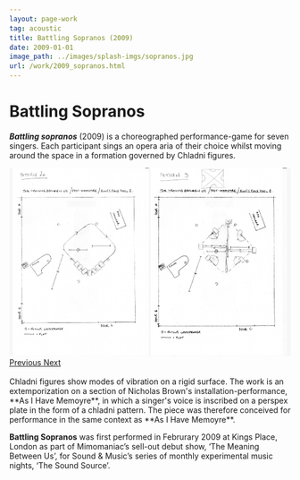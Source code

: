 ```yaml
---
layout: page-work
tag: acoustic
title: Battling Sopranos (2009)
date: 2009-01-01
image_path: ../images/splash-imgs/sopranos.jpg
url: /work/2009_sopranos.html
---
```

# Battling Sopranos

_**Battling sopranos**_ (2009) is a choreographed performance-game for seven singers. Each participant sings an opera aria of their choice whilst moving around the space in a formation governed by Chladni figures.

<div id="carouselExampleFade" class="carousel slide carousel-fade" data-ride="carousel">
  <div class="carousel-inner">
    <div class="carousel-item active">
      <img src="/images/sopranos/sopranos1.jpg" class="d-block w-80" alt="...">
    </div>
  </div>
  <a class="carousel-control-prev" href="#carouselExampleFade" role="button" data-slide="prev">
    <span class="carousel-control-prev-icon" aria-hidden="true"></span>
    <span class="sr-only">Previous</span>
  </a>
  <a class="carousel-control-next" href="#carouselExampleFade" role="button" data-slide="next">
    <span class="carousel-control-next-icon" aria-hidden="true"></span>
    <span class="sr-only">Next</span>
  </a>
</div>
<br>
Chladni figures show modes of vibration on a rigid surface. The work is an extemporization on a section of Nicholas Brown's installation-performance, **As I Have Memoyre**, in which a singer's voice is inscribed on a perspex plate in the form of a chladni pattern. The piece was therefore conceived for performance in the same context as **As I Have Memoyre**.

**Battling Sopranos** was first performed in Februrary 2009 at Kings Place, London as part of Mimomaniac’s sell-out debut show, ‘The Meaning Between Us’, for Sound & Music’s series of monthly experimental music nights, ‘The Sound Source’.
